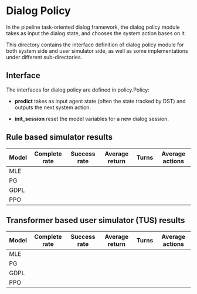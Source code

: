 # Dialog Policy

In the pipeline task-oriented dialog framework, the dialog policy module
takes as input the dialog state, and chooses the system action bases on
it.

This directory contains the interface definition of dialog policy
module for both system side and user simulator side, as well as some
implementations under different sub-directories.

## Interface

The interfaces for dialog policy are defined in policy.Policy:

- **predict** takes as input agent state (often the state tracked by DST)
and outputs the next system action.

- **init_session** reset the model variables for a new dialog session.

## Rule based simulator results

| Model | Complete rate | Success rate | Average return | Turns | Average actions |
|-------|---------------|--------------|----------------|-------|-----------------|
| MLE   |               |              |                |       |                 |
| PG    |               |              |                |       |                 |
| GDPL  |               |              |                |       |                 |
| PPO   |               |              |                |       |                 |

## Transformer based user simulator (TUS) results

| Model | Complete rate | Success rate | Average return | Turns | Average actions |
|-------|---------------|--------------|----------------|-------|-----------------|
| MLE   |               |              |                |       |                 |
| PG    |               |              |                |       |                 |
| GDPL  |               |              |                |       |                 |
| PPO   |               |              |                |       |                 |
